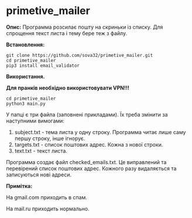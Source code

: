# primetive_mailer

**Опис:**
Программа розсилає пошту на скриньки із списку. 
Для спрощення текст листа і тему бере теж з файлу.

**Встановлення:**
```
git clone https://github.com/sova32/primetive_mailer.git
cd primetive_mailer
pip3 install email_validator
```
**Використання.**

**Для пранків необхідно використовувати VPN!!!**


```
cd primetive_mailer
python3 main.py
```

У папці є три файла (заповнені прикладами). Їх треба змінити за наступними вимогами:
1. subject.txt - тема листа у одну строку. Программа читає лише саму першу строку, інше ігнорує.
2. targets.txt - список поштових адрес. Кожна з нової строки.
3. text.txt - текст листа.

Программа создає файл checked_emails.txt. Це виправлений та перевірений список поштових адрес. Кожного разу видаляється та записуються нові адреси.

**Примітка:**

На gmail.com приходить в спам.

На mail.ru приходить нормально.
